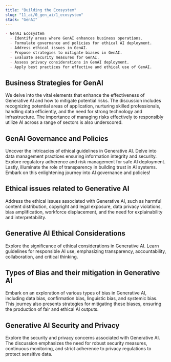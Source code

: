 ```yaml
---
title: "Building the Ecosystem"
slug: "11_ai/0_gen_ai/1_ecosystem"
stack: "GenAI"
---
```


```markdown markmap
- GenAI Ecosystem
  - Identify areas where GenAI enhances business operations.
  - Formulate governance and policies for ethical AI deployment.
  - Address ethical issues in GenAI.
  - Propose strategies to mitigate biases in GenAI.
  - Evaluate security measures for GenAI.
  - Assess privacy considerations in GenAI deployment.
  - Apply best practices for effective and ethical use of GenAI.
```

## Business Strategies for GenAI 

We delve into the vital elements that enhance the effectiveness of Generative AI and how to mitigate potential risks. The discussion includes recognizing potential areas of application, nurturing skilled professionals, handling data efficiently, and the need for strong technology and infrastructure. The importance of managing risks effectively to responsibly utilize AI across a range of sectors is also underscored.


## GenAI Governance and Policies 

Uncover the intricacies of ethical guidelines in Generative AI. Delve into data management practices ensuring information integrity and security. Explore regulatory adherence and risk management for safe AI deployment. Lastly, illuminate the role of transparency in building trust in AI systems. Embark on this enlightening journey into AI governance and policies!

## Ethical issues related to Generative AI 

Address the ethical issues associated with Generative AI, such as harmful content distribution, copyright and legal exposure, data privacy violations, bias amplification, workforce displacement, and the need for explainability and interpretability.

## Generative AI Ethical Considerations

Explore the significance of ethical considerations in Generative AI. Learn guidelines for responsible AI use, emphasizing transparency, accountability, collaboration, and critical thinking.

## Types of Bias and their mitigation in Generative AI 

Embark on an exploration of various types of bias in Generative AI, including data bias, confirmation bias, linguistic bias, and systemic bias. This journey also presents strategies for mitigating these biases, ensuring the production of fair and ethical AI outputs.

## Generative AI Security and Privacy 

Explore the security and privacy concerns associated with Generative AI. The discussion emphasizes the need for robust security measures, continuous monitoring, and strict adherence to privacy regulations to protect sensitive data.